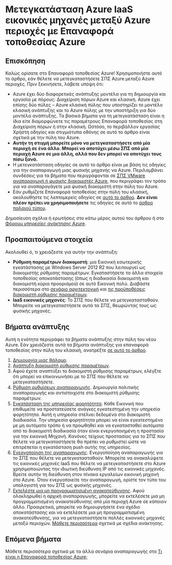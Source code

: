 <properties
    pageTitle="Μετεγκατάσταση Azure IaaS εικονικές μηχανές από μία περιοχή Azure σε κάποιο άλλο με Επαναφορά τοποθεσίας | Microsoft Azure"
    description="Χρησιμοποιήστε Azure Επαναφορά τοποθεσίας για τη μετεγκατάσταση Azure IaaS εικονικές μηχανές από μία περιοχή Azure σε μια άλλη."
    services="site-recovery"
    documentationCenter=""
    authors="rayne-wiselman"
    manager="jwhit"
    editor="tysonn"/>

<tags
    ms.service="site-recovery"
    ms.workload="backup-recovery"
    ms.tgt_pltfrm="na"
    ms.devlang="na"
    ms.topic="article"
    ms.date="08/21/2016"
    ms.author="raynew"/>

#  <a name="migrate-azure-iaas-virtual-machines-between-azure-regions-with-azure-site-recovery"></a>Μετεγκατάσταση Azure IaaS εικονικές μηχανές μεταξύ Azure περιοχές με Επαναφορά τοποθεσίας Azure

## <a name="overview"></a>Επισκόπηση

Καλώς ορίσατε στο Επαναφορά τοποθεσίας Azure! Χρησιμοποιήστε αυτό το άρθρο, εάν θέλετε να μετεγκαταστήσετε ΣΠΣ Azure μεταξύ Azure περιοχές. Πριν ξεκινήσετε, λάβετε υπόψη ότι:

- Azure έχει δύο διαφορετικές ανάπτυξης μοντέλα για τη δημιουργία και εργασία με πόρους: Διαχείριση πόρων Azure και κλασική. Azure έχει επίσης δύο πύλες – Azure κλασική πύλης που υποστηρίζει το μοντέλο κλασική ανάπτυξης και το Azure πύλης με την υποστήριξη για δύο μοντέλα ανάπτυξης. Τα βασικά βήματα για τη μετεγκατάσταση είναι η ίδια είτε διαμορφώνετε τις παραμέτρους Επαναφορά τοποθεσίας στη Διαχείριση πόρων ή στην κλασική. Ωστόσο, το περιβάλλον εργασίας Χρήστη οδηγίες και στιγμιότυπα οθόνης σε αυτό το άρθρο είναι σχετικά με την πύλη του Azure.
- **Αυτήν τη στιγμή μπορείτε μόνο να μετεγκαταστήσετε από μία περιοχή σε ένα άλλο. Μπορεί να αποτύχει μέσω ΣΠΣ από μία περιοχή Azure σε μια άλλη, αλλά που δεν μπορεί να αποτύχει τους πίσω ξανά.**
- Η μετεγκατάσταση οδηγίες σε αυτό το άρθρο είναι με βάση τις οδηγίες για την αναπαραγωγή μιας φυσικής μηχανής να Azure. Περιλαμβάνει συνδέσεις για τα βήματα που περιγράφονται σε [ΣΠΣ VMware αναπαραγωγή ή φυσικής διακομιστές Azure](site-recovery-vmware-to-azure.md), που περιγράφει τον τρόπο για να αναπαραγάγετε μια φυσική διακομιστή στην πύλη του Azure.
- Εάν ρυθμίζετε Επαναφορά τοποθεσίας στην πύλη του κλασική, ακολουθήστε τις λεπτομερείς οδηγίες σε [αυτό το άρθρο](site-recovery-vmware-to-azure-classic.md). **Δεν είναι πλέον πρέπει να χρησιμοποιήσετε** τις οδηγίες σε αυτό το [άρθρο παλαιού τύπου](site-recovery-vmware-to-azure-classic-legacy.md).

Δημοσίευση σχόλια ή ερωτήσεις στο κάτω μέρος αυτού του άρθρου ή στο [Φόρουμ υπηρεσίες ανάκτησης Azure](https://social.msdn.microsoft.com/forums/azure/home?forum=hypervrecovmgr).


## <a name="prerequisites"></a>Προαπαιτούμενα στοιχεία

Ακολουθεί ό, τι χρειάζεστε για αυτήν την ανάπτυξη:

- **Ρύθμιση παραμέτρων διακομιστή**: μια Εικονική εσωτερικής εγκατάστασης με Windows Server 2012 R2 που λειτουργεί ως διακομιστής ρύθμισης παραμέτρων. Εγκαταστήσετε τα άλλα στοιχεία τοποθεσίας αποκατάστασης (όπως η διαδικασία διακομιστή και διακομιστή κύρια προορισμού) σε αυτό Εικονική πολύ. Διαβάστε περισσότερα στο [σενάριο αρχιτεκτονική](site-recovery-vmware-to-azure.md#scenario-architecture) και [τις προϋποθέσεις διακομιστή ρύθμισης παραμέτρων](site-recovery-vmware-to-azure.md#configuration-server-prerequisites).
- **IaaS εικονικές μηχανές**: Το ΣΠΣ που θέλετε να μετεγκατασταθούν. Μπορείτε να μετεγκαταστήσετε αυτά τα ΣΠΣ, θεωρώντας τους ως φυσικής μηχανές.

## <a name="deployment-steps"></a>Βήματα ανάπτυξης

Αυτή η ενότητα περιγράφει τα βήματα ανάπτυξης στην πύλη του νέου Azure. Εάν χρειάζεστε αυτά τα βήματα ανάπτυξης για επαναφορά τοποθεσίας στην πύλη του κλασική, ανατρέξτε [σε αυτό το άρθρο](site-recovery-vmware-to-azure-classic.md).

1. [Δημιουργία μιας θάλαμο](site-recovery-vmware-to-azure.md#create-a-recovery-services-vault).
2. [Ανάπτυξη διακομιστή ρύθμισης παραμέτρων](site-recovery-vmware-to-azure.md#step-2-set-up-the-source-environment).
3. Αφού έχετε αναπτύξει το διακομιστή ρύθμισης παραμέτρων, ελέγξτε ότι μπορεί να επικοινωνήσει με το ΣΠΣ που θέλετε να μετεγκαταστήσετε.
4. [Ρύθμιση ρυθμίσεων αναπαραγωγής](site-recovery-vmware-to-azure.md#step-4-set-up-replication-settings). Δημιουργία πολιτικής αναπαραγωγής και αντιστοιχίστε στο διακομιστή ρύθμισης παραμέτρων.
5. [Εγκατάσταση της υπηρεσίας φορητότητα](site-recovery-vmware-to-azure.md#step-6-replication-application). Κάθε Εικονική που επιθυμείτε να προστατεύσετε ανάγκες εγκατεστημένη την υπηρεσία φορητότητα. Αυτή η υπηρεσία στέλνει δεδομένα στο διακομιστή διαδικασία. Την υπηρεσία φορητότητα μπορεί να είναι εγκατεστημένο με μη αυτόματο τρόπο ή να προωθηθεί και να εγκατασταθεί αυτόματα από το διακομιστή διαδικασία όταν είναι ενεργοποιημένη η προστασία για την εικονική Μηχανή. Κανόνες τείχους προστασίας για το ΣΠΣ που θέλετε να μετεγκαταστήσετε θα πρέπει να ρυθμιστεί ώστε να επιτρέπεται η εγκατάσταση push αυτής της υπηρεσίας.
6. [Ενεργοποίηση της αναπαραγωγής](site-recovery-vmware-to-azure.md#enable-replication). Ενεργοποίηση αναπαραγωγής για το ΣΠΣ που θέλετε να μετεγκατασταθούν. Μπορείτε να ανακαλύψετε τις εικονικές μηχανές IaaS που θέλετε να μετεγκαταστήσετε στο Azure χρησιμοποιώντας την ιδιωτική διεύθυνση IP από τις εικονικές μηχανές. Βρείτε αυτήν τη διεύθυνση στον πίνακα εργαλείων εικονική μηχανή στο Azure. Όταν ενεργοποιείτε την αναπαραγωγή, ορίστε τον τύπο του υπολογιστή για του ΣΠΣ ως φυσικής μηχανές.
7. [Εκτελέστε μια μη προγραμματισμένη ανακατεύθυνσης](site-recovery-failover.md#run-an-unplanned-failover). Αφού ολοκληρωθεί η αρχική αναπαραγωγής, μπορείτε να εκτελέσετε μια μη προγραμματισμένη ανακατεύθυνσης από μία περιοχή Azure σε κάποιον άλλο. Προαιρετικά, μπορείτε να δημιουργήσετε ένα σχέδιο αποκατάστασης και να εκτελέσετε μια μη προγραμματισμένη ανακατεύθυνσης, για να μετεγκαταστήσετε πολλές εικονικές μηχανές μεταξύ περιοχών. [Μάθετε περισσότερα](site-recovery-create-recovery-plans.md) σχετικά με σχέδια ανάκτησης.

## <a name="next-steps"></a>Επόμενα βήματα

Μάθετε περισσότερα σχετικά με τα άλλα σενάρια αναπαραγωγής στο [Τι είναι η Επαναφορά τοποθεσίας Azure;](site-recovery-overview.md)
